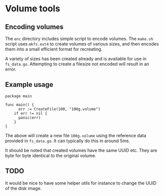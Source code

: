 # Volume tools

## Encoding volumes

The `enc` directory includes simple script to encode volumes.
The `make.sh` script uses `mkfs.ext4` to create volumes of various sizes, and then encodes them into a small efficient format for recreating.

A variety of sizes has been created already and is available for use in `fs_data.go`. Attempting to create a filesize not encoded will result in an error.

## Example usage

    package main

    func main() {
	      err := CreateFile(100, "100g.volume")
        if err != nil {
          panic(err)
        }
    }

The above will create a new file `100g.volume` using the reference data provided in `fs_data.go`. It can typically do this in around 5ms.

It should be noted that created volumes have the same UUID etc. They are byte for byte identical to the original volume.

## TODO

It would be nice to have some helper utils for instance to change the UUID of the disk image.